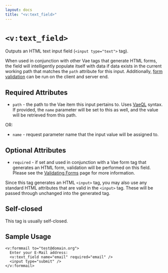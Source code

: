 ```yaml
---
layout: docs
title: "<v:text_field>"
---
```


# `<v:text_field>`

Outputs an HTML text input field (`<input type="text">` tag).

When used in conjunction with other Vae tags that generate HTML forms,
the field will intelligently populate itself with data if data exists in
the current working path that matches the `path` attribute for this
input. Additionally, [form validation](#vaeml_form_validation) can be
run on the client and server end.

## Required Attributes

-   `path` - the path to the Vae item this input pertains to. Uses
    [VaeQL](#vaeql) syntax. If provided, the `name` parameter will be
    set to this as well, and the value will be retrieved from this path.

OR:

-   `name` - request parameter name that the input value will be
    assigned to.

## Optional Attributes

-   `required` - if set and used in conjunction with a Vae form tag that
    generates an HTML form, validation will be performed on this field.
    Please see the [Validating Forms](#vaeml_form_validation) page for
    more information.

Since this tag generates an HTML `<input>` tag, you may also use any
standard HTML attributes that are valid in the `<input>` tag. These will
be passed through unchanged into the generated tag.

## Self-closed

This tag is usually self-closed.

## Sample Usage

    <v:formmail to="test@domain.org">
      Enter your E-Mail address: 
      <v:text_field name="email" required="email" />
      <input type="submit" />
    </v:formmail>
